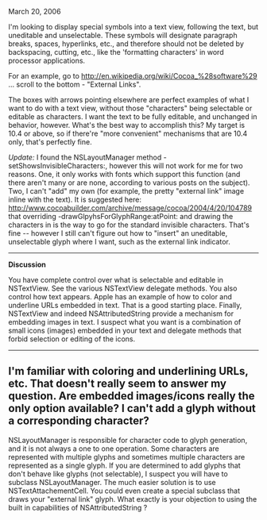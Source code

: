 

March 20, 2006

I'm looking to display special symbols into a text view, following the text, but uneditable and unselectable. These symbols will designate paragraph breaks, spaces, hyperlinks, etc., and therefore should not be deleted by backspacing, cutting, etc., like the 'formatting characters' in word processor applications.

For an example, go to http://en.wikipedia.org/wiki/Cocoa_%28software%29 ... scroll to the bottom - "External Links". 

The boxes with arrows pointing elsewhere are perfect examples of what I want to do with a text view, without those "characters" being selectable or editable as characters. I want the text to be fully editable, and unchanged in behavior, however. What's the best way to accomplish this? My target is 10.4 or above, so if there're "more convenient" mechanisms that are 10.4 only, that's perfectly fine.

*Update:* I found the     NSLayoutManager  method     -setShowsInvisibleCharacters:, however this will not work for me for two reasons. One, it only works with fonts which support this function (and there aren't many or are none, according to various posts on the subject). Two, I can't "add" my own (for example, the pretty "external link" image inline with the text). It is suggested here: http://www.cocoabuilder.com/archive/message/cocoa/2004/4/20/104789 that overriding     -drawGlpyhsForGlyphRange:atPoint: and drawing the characters in is the way to go for the standard invisible characters. That's fine -- however I still can't figure out how to "insert" an uneditable, unselectable glyph where I want, such as the external link indicator.

----

**Discussion**

You have complete control over what is selectable and editable in NSTextView.  See the various NSTextView delegate methods.  You also control how text appears.  Apple has an example of how to color and underline URLs embedded in text.  That is a good starting place.  Finally, NSTextView and indeed NSAttributedString provide a mechanism for embedding images in text.  I suspect what you want is a combination of small icons (images) embedded in your text and delegate methods that forbid selection or editing of the icons.

----
I'm familiar with coloring and underlining URLs, etc. That doesn't really seem to answer my question. Are embedded images/icons really the only option available? I can't add a glyph without a corresponding character?
----


NSLayoutManager is responsible for character code to glyph generation, and it is not always a one to one operation.  Some characters are represented with multiple glyphs and sometimes multiple characters are represented as a single glyph.  If you are determined to add glyphs that don't behave like glyphs (not selectable), I suspect you will have to subclass NSLayoutManager.  The much easier solution is to use NSTextAttachementCell.  You could even create a special subclass that draws your "external link" glyph.  What exactly is your objection to using the built in capabilities of NSAttributedString ?
